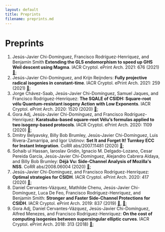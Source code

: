 ```yaml
---
layout: default
title: Preprints
filename: preprints.md
--- 
```


# Preprints

1. Jes&uacute;s-Javier Chi-Dom&iacute;nguez, Francisco Rodr&iacute;guez-Henr&iacute;quez, and Benjamin Smith **Extending the GLS endomorphism to speed up GHS Weil descent using Magma**. IACR Cryptol. ePrint Arch. 2021: 676 (2021) [&#128279;](https://eprint.iacr.org/2021/676);
2. Jes&uacute;s-Javier Chi-Dom&iacute;nguez, and Krijn Reijnders: **Fully projective radical isogenies in constant-time**. IACR Cryptol. ePrint Arch. 2021: 259 (2021) [&#128279;](https://eprint.iacr.org/2021/259);
3. Jorge Ch&aacute;vez-Saab, Jes&uacute;s-Javier Chi-Dom&iacute;nguez, Samuel Jaques, and Francisco Rodr&iacute;guez-Henr&iacute;quez: **The SQALE of CSIDH: Square-root v&eacute;lu Quantum-resistant isogeny Action with Low Exponents**. IACR Cryptol. ePrint Arch. 2020: 1520 (2020) [&#128279;](https://eprint.iacr.org/2020/1520);
4. Gora Adj, Jes&uacute;s-Javier Chi-Dom&iacute;nguez, and Francisco Rodr&iacute;guez-Henr&iacute;quez: **Karatsuba-based square-root Vélu’s formulas applied to two isogeny-based protocols**. IACR Cryptol. ePrint Arch. 2020: 1109 (2020) [&#128279;](https://eprint.iacr.org/2020/1109);
5. Dmitry Belyavsky, Billy Bob Brumley, Jes&uacute;s-Javier Chi-Dom&iacute;nguez, Luis Rivera-Zamarripa, and Igor Ustinov: **Set It and Forget It! Turnkey ECC for Instant Integration**. CoRR abs/2007.11481 (2020) [&#128279;](https://arxiv.org/abs/2007.11481);
6. Sohaib ul Hassan, Iaroslav Gridin, Ignacio M. Delgado-Lozano, Cesar Pereida Garc&iacute;a, Jes&uacute;s-Javier Chi-Dom&iacute;nguez, Alejandro Cabrera Aldaya, and Billy Bob Brumley: **D&eacute;j&agrave; Vu: Side-Channel Analysis of Mozilla's NSS**. CoRR abs/2008.06004 (2020) [&#128279;](https://arxiv.org/abs/2008.06004);
7. Jes&uacute;s-Javier Chi-Dom&iacute;nguez, and Francisco Rodr&iacute;guez-Henr&iacute;quez: **Optimal strategies for CSIDH**. IACR Cryptol. ePrint Arch. 2020: 417 (2020) [&#128279;](https://eprint.iacr.org/2020/417);
8. Daniel Cervantes-V&aacute;zquez, Mathilde Chenu, Jes&uacute;s-Javier Chi-Dom&iacute;nguez, Luca De Feo, Francisco Rodr&iacute;guez-Henr&iacute;quez, and Benjamin Smith: **Stronger and Faster Side-Channel Protections for CSIDH**. IACR Cryptol. ePrint Arch. 2019: 837 (2019) [&#128279;](https://eprint.iacr.org/2019/837), [&#128279;](https://arxiv.org/abs/1907.08704);
9. Gora Adj, Daniel Cervantes-V&aacute;zquez, Jes&uacute;s-Javier Chi-Dom&iacute;nguez, Alfred Menezes, and Francisco Rodr&iacute;guez-Henr&iacute;quez: **On the cost of computing isogenies between supersingular elliptic curves**. IACR Cryptol. ePrint Arch. 2018: 313 (2018) [&#128279;](https://eprint.iacr.org/2018/313);
